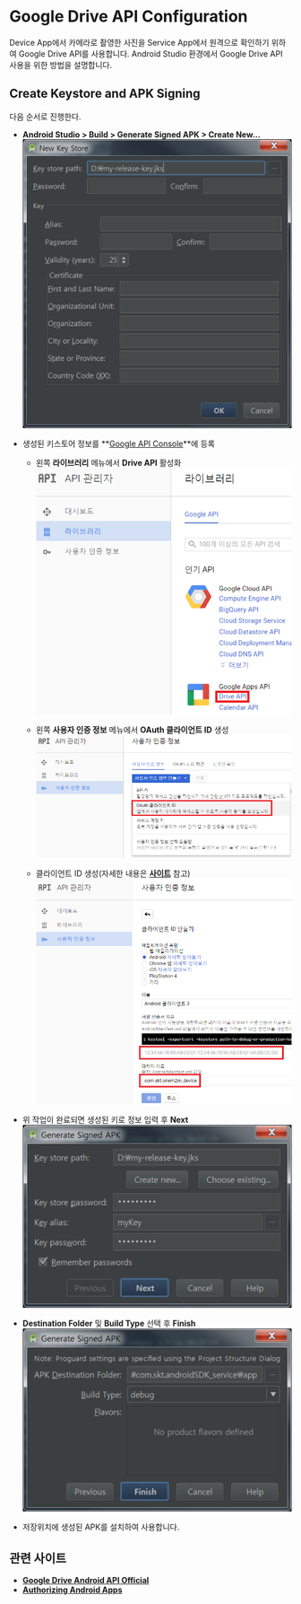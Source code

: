 Google Drive API Configuration
===
Device App에서 카메라로 촬영한 사진을 Service App에서 원격으로 확인하기 위하여 Google Drive API를 사용합니다.
Android Studio 환경에서 Google Drive API 사용을 위한 방법을 설명합니다.

## Create Keystore and APK Signing
다음 순서로 진행한다.

* **Android Studio > Build > Generate Signed APK > Create New...**
![](images/create_key.png)

* 생성된 키스토어 정보를 **[Google API Console](https://console.developers.google.com)**에 등록

	+ 왼쪽 **라이브러리** 메뉴에서 **Drive API** 활성화
![](images/api_active_1.png)

	+ 왼쪽 **사용자 인증 정보** 메뉴에서 **OAuth 클라이언트 ID** 생성
![](images/api_active_2.png)

	+ 클라이언트 ID 생성(자세한 내용은 **[사이트](https://developers.google.com/drive/android/auth)** 참고)
![](images/api_active_3.png)

* 위 작업이 완료되면 생성된 키로 정보 입력 후 **Next**
![](images/generate_signed_apk_1.png)

* **Destination Folder** 및 **Build Type** 선택 후 **Finish**<br>
![](images/generate_signed_apk_2.png)

* 저장위치에 생성된 APK를 설치하여 사용합니다.

## 관련 사이트
* **[Google Drive Android API Official](https://developers.google.com/drive/android/intro)**
* **[Authorizing Android Apps](https://developers.google.com/drive/android/auth)**
